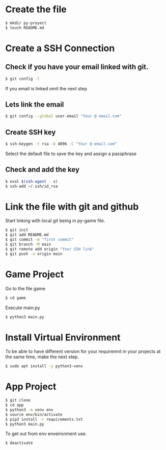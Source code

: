 # Create the file

```sh
$ mkdir py-proyect
$ touch README.md
```
# Create a SSH Connection
## Check if you have your email linked with git.

```sh
$ git config -l
```
If you email is linked omit the next step
## Lets link the email

```sh
$ git config --global user.email "Your @ email.com"
```
## Create SSH key

```sh
$ ssh-keygen -t rsa -b 4096 -C "Your @ email.com"
```
Select the default file to save the key and assign a passphrase

## Check and add the key

```sh
$ eval $(ssh-agent - s)
$ ssh-add ~/.ssh/id_rsa
```
# Link the file with git and github

Start linking with local git being in py-game file.
```sh
$ git init
$ git add README.md
$ git commit -m "first commit"
$ git branch -M main
$ git remote add origin "Your SSH link"
$ git push -u origin main
```
# Game Project

Go to the file game
```sh
$ cd game
```
Execute  main.py 
```sh
$ python3 main.py
```
# Install Virtual Environment

To be able to have different version for your requiremnt in your projects at the same time, make the next step.

```sh
$ sudo apt install -y python3-venv
```
# App Project

```sh
$ git clone 
$ cd app 
$ python3 -m venv env 
$ source env/bin/activate
$ pip3 install -r requirements.txt
$ python3 main.py
```
To get out from env enveironment use.
```sh
$ deactivate
```